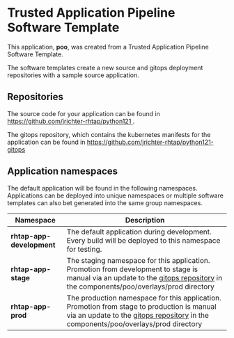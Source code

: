 # Trusted Application Pipeline Software Template

This application, **poo**, was created from a Trusted Application Pipeline Software Template.

The software templates create a new source and gitops deployment repositories with a sample source application. 

## Repositories

The source code for your application can be found in [https://github.com/jrichter-rhtap/python121 ](https://github.com/jrichter-rhtap/python121 ).
 
The gitops repository, which contains the kubernetes manifests for the application can be found in 
[https://github.com/jrichter-rhtap/python121-gitops ](https://github.com/jrichter-rhtap/python121-gitops ) 

## Application namespaces 

The default application will be found in the following namespaces. Applications can be deployed into unique namespaces or multiple software templates can also bet generated into the same group namespaces.  

|  Namespace   |  Description   |  
| -------- | -------- |   
| **rhtap-app-development** | The default application during development. Every build will be deployed to this namespace for testing. | 
| **rhtap-app-stage** | The staging namespace for this application. Promotion from development to stage is manual via an update to the [gitops repository](https://github.com/jrichter-rhtap/python121-gitops ) in the components/poo/overlays/prod directory |  
| **rhtap-app-prod** | The production namespace for this application. Promotion from stage to production is manual via an update to the [gitops repository](https://github.com/jrichter-rhtap/python121-gitops ) in the components/poo/overlays/prod directory | 